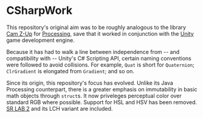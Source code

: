 # CSharpWork
 
This repository's original aim was to be roughly analogous to the library [Cam Z-Up](https://github.com/behreajj/CamZup/) for [Processing](https://processing.org/), save that it worked in conjunction with the [Unity](https://unity.com/) game development engine.

Because it has had to walk a line between independence from -- and compatibility with -- Unity's C# Scripting API, certain naming conventions were followed to avoid collisions. For example, `Quat` is short for `Quaternion`; `ClrGradient` is elongated from `Gradient`; and so on.

Since its origin, this repository's focus has evolved. Unlike its Java Processing counterpart, there is a greater emphasis on immutability in basic math objects through `struct`s. It now priveleges perceptual color over standard RGB where possible. Support for HSL and HSV has been removed. [SR LAB 2](https://www.magnetkern.de/srlab2.html) and its LCH variant are included.